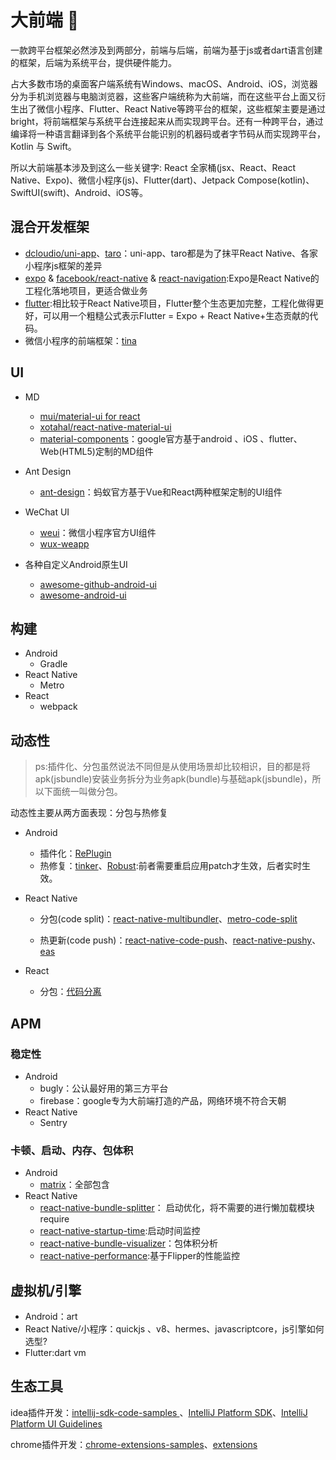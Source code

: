 # 大前端 👋

一款跨平台框架必然涉及到两部分，前端与后端，前端为基于js或者dart语言创建的框架，后端为系统平台，提供硬件能力。

占大多数市场的桌面客户端系统有Windows、macOS、Android、iOS，浏览器分为手机浏览器与电脑浏览器，这些客户端统称为大前端，而在这些平台上面又衍生出了微信小程序、Flutter、React Native等跨平台的框架，这些框架主要是通过bright，将前端框架与系统平台连接起来从而实现跨平台。还有一种跨平台，通过编译将一种语言翻译到各个系统平台能识别的机器码或者字节码从而实现跨平台，Kotlin 与 Swift。

所以大前端基本涉及到这么一些关键字: React 全家桶(jsx、React、React Native、Expo)、微信小程序(js)、Flutter(dart)、Jetpack Compose(kotlin)、SwiftUI(swift)、Android、iOS等。

## 混合开发框架
- [dcloudio/uni-app](https://github.com/dcloudio/uni-app)、[taro](https://github.com/NervJS/taro)：uni-app、taro都是为了抹平React Native、各家小程序js框架的差异
- [expo](https://github.com/expo/expo/tree/master) & [facebook/react-native](https://github.com/facebook/react-native) & [react-navigation](https://github.com/react-navigation/react-navigation):Expo是React Native的工程化落地项目，更适合做业务
- [flutter](https://github.com/flutter/flutter):相比较于React Native项目，Flutter整个生态更加完整，工程化做得更好，可以用一个粗糙公式表示Flutter = Expo + React Native+生态贡献的代码。
- 微信小程序的前端框架：[tina](https://github.com/tinajs/tina)

## UI

- MD
  - [mui/material-ui for react](https://github.com/mui/material-ui)
  - [xotahal/react-native-material-ui](https://github.com/xotahal/react-native-material-ui)
  - [material-components](https://github.com/material-components/material-components)：google官方基于android 、iOS 、flutter、Web(HTML5)定制的MD组件

- Ant Design
  - [ant-design](https://github.com/ant-design/ant-design)：蚂蚁官方基于Vue和React两种框架定制的UI组件

- WeChat UI
  - [weui](https://github.com/Tencent/weui/blob/master/README_cn.md)：微信小程序官方UI组件
  - [wux-weapp](https://github.com/wux-weapp/wux-weapp)
  
- 各种自定义Android原生UI
  - [awesome-github-android-ui](https://github.com/opendigg/awesome-github-android-ui)
  - [awesome-android-ui](https://github.com/wasabeef/awesome-android-ui)
  
## 构建
- Android
  - Gradle
- React Native
  - Metro
- React
  - webpack
  
## 动态性

>ps:插件化、分包虽然说法不同但是从使用场景却比较相识，目的都是将apk(jsbundle)安装业务拆分为业务apk(bundle)与基础apk(jsbundle)，所以下面统一叫做分包。

动态性主要从两方面表现：分包与热修复

- Android
  - 插件化：[RePlugin](https://github.com/Qihoo360/RePlugin)
  - 热修复：[tinker](https://github.com/Tencent/tinker)、[Robust](https://github.com/Meituan-Dianping/Robust):前者需要重启应用patch才生效，后者实时生效。

- React Native
  - 分包(code split)：[react-native-multibundler](https://github.com/smallnew/react-native-multibundler)、[metro-code-split](https://github.com/wuba/metro-code-split)

  - 热更新(code push)：[react-native-code-push](https://github.com/microsoft/react-native-code-push)、[react-native-pushy](https://github.com/reactnativecn/react-native-pushy/)、[eas](https://expo.dev/eas)
 
- React
  - 分包：[代码分离](https://webpack.docschina.org/guides/code-splitting/)

## APM
### 稳定性
- Android
  - bugly：公认最好用的第三方平台
  - firebase：google专为大前端打造的产品，网络环境不符合天朝
- React Native
  - Sentry
### 卡顿、启动、内存、包体积
- Android
  - [matrix](https://github.com/Tencent/matrix)：全部包含
- React Native
  - [react-native-bundle-splitter](https://github.com/kirillzyusko/react-native-bundle-splitter)： 启动优化，将不需要的进行懒加载模块require
  - [react-native-startup-time](https://github.com/doomsower/react-native-startup-time):启动时间监控
  - [react-native-bundle-visualizer](https://github.com/IjzerenHein/react-native-bundle-visualizer)：包体积分析
  - [react-native-performance](https://github.com/oblador/react-native-performance):基于Flipper的性能监控
  
## 虚拟机/引擎
  - Android：art
  - React Native/小程序：quickjs 、v8、hermes、javascriptcore，js引擎如何选型?
  - Flutter:dart vm

## 生态工具
idea插件开发：[intellij-sdk-code-samples
](https://github.com/JetBrains/intellij-sdk-code-samples)、[IntelliJ Platform SDK](https://plugins.jetbrains.com/docs/intellij/kotlin-ui-dsl.html#layout-structure)、[IntelliJ Platform UI Guidelines](https://jetbrains.design/intellij/)

chrome插件开发：[chrome-extensions-samples](https://github.com/GoogleChrome/chrome-extensions-samples)、[extensions](https://developer.chrome.com/docs/extensions/mv3/)
  

